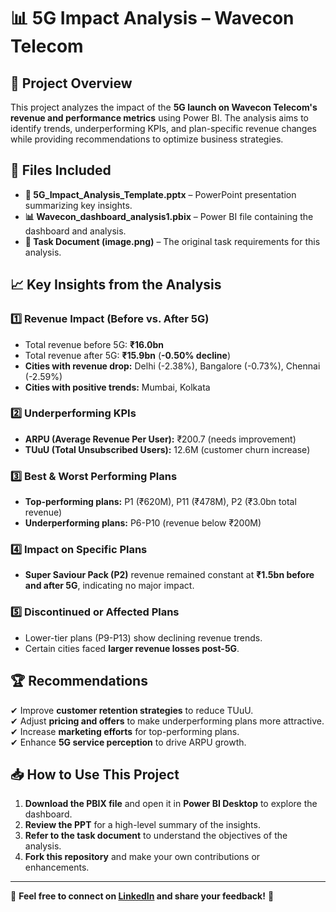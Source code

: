# 📊 5G Impact Analysis – Wavecon Telecom

## 📌 Project Overview
This project analyzes the impact of the **5G launch on Wavecon Telecom's revenue and performance metrics** using Power BI. The analysis aims to identify trends, underperforming KPIs, and plan-specific revenue changes while providing recommendations to optimize business strategies.

## 📂 Files Included
- **📄 5G_Impact_Analysis_Template.pptx** – PowerPoint presentation summarizing key insights.
- **📊 Wavecon_dashboard_analysis1.pbix** – Power BI file containing the dashboard and analysis.
- **📜 Task Document (image.png)** – The original task requirements for this analysis.

## 📈 Key Insights from the Analysis
### **1️⃣ Revenue Impact (Before vs. After 5G)**
- Total revenue before 5G: **₹16.0bn**
- Total revenue after 5G: **₹15.9bn** (**-0.50% decline**)
- **Cities with revenue drop:** Delhi (-2.38%), Bangalore (-0.73%), Chennai (-2.59%)
- **Cities with positive trends:** Mumbai, Kolkata

### **2️⃣ Underperforming KPIs**
- **ARPU (Average Revenue Per User):** ₹200.7 (needs improvement)
- **TUuU (Total Unsubscribed Users):** 12.6M (customer churn increase)

### **3️⃣ Best & Worst Performing Plans**
- **Top-performing plans:** P1 (₹620M), P11 (₹478M), P2 (₹3.0bn total revenue)
- **Underperforming plans:** P6-P10 (revenue below ₹200M)

### **4️⃣ Impact on Specific Plans**
- **Super Saviour Pack (P2)** revenue remained constant at **₹1.5bn before and after 5G**, indicating no major impact.

### **5️⃣ Discontinued or Affected Plans**
- Lower-tier plans (P9-P13) show declining revenue trends.
- Certain cities faced **larger revenue losses post-5G**.

## 🏆 Recommendations
✔ Improve **customer retention strategies** to reduce TUuU.  
✔ Adjust **pricing and offers** to make underperforming plans more attractive.  
✔ Increase **marketing efforts** for top-performing plans.  
✔ Enhance **5G service perception** to drive ARPU growth.  

## 📥 How to Use This Project
1. **Download the PBIX file** and open it in **Power BI Desktop** to explore the dashboard.
2. **Review the PPT** for a high-level summary of the insights.
3. **Refer to the task document** to understand the objectives of the analysis.
4. **Fork this repository** and make your own contributions or enhancements.

---
🚀 **Feel free to connect on [LinkedIn](#) and share your feedback!** 🚀

